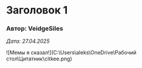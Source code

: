 # Заголовок 1

### Автор: VeidgeSiles

*Дата: 27.04.2025*

![Мемы я сказал!](C:\Users\aleks\OneDrive\Рабочий стол\Цитатник\citkee.png) 
